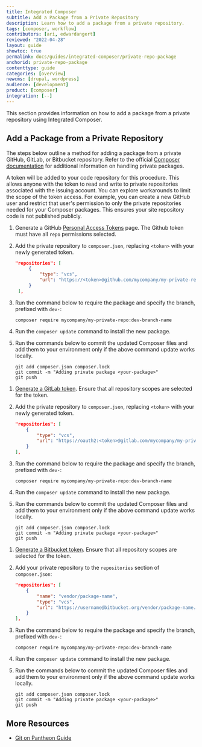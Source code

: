 ```yaml
---
title: Integrated Composer
subtitle: Add a Package from a Private Repository
description: Learn how to add a package from a private repository.
tags: [composer, workflow]
contributors: [ari, edwardangert]
reviewed: "2022-04-28"
layout: guide
showtoc: true
permalink: docs/guides/integrated-composer/private-repo-package
anchorid: private-repo-package
contenttype: guide
categories: [overview]
newcms: [drupal, wordpress]
audience: [development]
product: [composer]
integration: [--]
---
```


This section provides information on how to add a package from a private repository using Integrated Composer.

## Add a Package from a Private Repository

The steps below outline a method for adding a package from a private GitHub, GitLab, or Bitbucket repository. Refer to the official [Composer documentation](https://getcomposer.org/doc/articles/handling-private-packages.md) for additional information on handling private packages.

A token will be added to your code repository for this procedure. This allows anyone with the token to read and write to private repositories associated with the issuing account. You can explore workarounds to limit the scope of the token access. For example, you can create a new GitHub user and restrict that user's permission to only the private repositories needed for your Composer packages. This ensures your site repository code is not published publicly.

<TabList>

<Tab title="GitHuB" id="github-example" active={true}>

1. Generate a GitHub [Personal Access Tokens](https://github.com/settings/tokens) page. The Github token must have all `repo` permissions selected.

1. Add the private repository to `composer.json`, replacing `<token>` with your newly generated token.

   ```json:title=composer.json
   "repositories": [
        {
            "type": "vcs",
            "url": "https://<token>@github.com/mycompany/my-private-repo"
        }
    ],
    ```

1. Run the command below to require the package and specify the branch, prefixed with `dev-`:

   ```bash{promptUser: user
   composer require mycompany/my-private-repo:dev-branch-name
   ```

1. Run the `composer update` command to install the new package.

1. Run the commands below to commit the updated Composer files and add them to your environment only if the above command update works locally.

   ```bash{promptUser: user
   git add composer.json composer.lock
   git commit -m "Adding private package <your-package>"
   git push
   ```

</Tab>

<Tab title="GitLab" id="gitlab-example">

1. [Generate a GitLab token](https://docs.gitlab.com/ee/user/profile/personal_access_tokens.html). Ensure that all repository scopes are selected for the token.

1. Add the private repository to `composer.json`, replacing `<token>` with your newly generated token.
 
    ```json:title=composer.json
    "repositories": [
        {
            "type": "vcs",
            "url": "https://oauth2:<token>@gitlab.com/mycompany/my-private-repo.git"
        }
    ],
    ```

1. Run the command below to require the package and specify the branch, prefixed with `dev-`:

   ```bash{promptUser: user
   composer require mycompany/my-private-repo:dev-branch-name
   ```

1. Run the `composer update` command to install the new package.

1. Run the commands below to commit the updated Composer files and add them to your environment only if the above command update works locally.

   ```bash{promptUser: user
   git add composer.json composer.lock
   git commit -m "Adding private package <your-package>"
   git push
   ```

</Tab>

<Tab title="Bitbucket" id="bitbucket-example">

1. [Generate a Bitbucket token](https://confluence.atlassian.com/bitbucketserver072/personal-access-tokens-1005335924.html). Ensure that all repository scopes are selected for the token.

1. Add your private repository to the `repositories` section of `composer.json`:

    ```json:title=composer.json
    "repositories": [
        {
            "name": "vendor/package-name",
            "type": "vcs",
            "url": "https://username@bitbucket.org/vendor/package-name.git"
        }
    ],
    ```

1. Run the command below to require the package and specify the branch, prefixed with `dev-`:

   ```bash{promptUser: user
   composer require mycompany/my-private-repo:dev-branch-name
   ```

1. Run the `composer update` command to install the new package.

1. Run the commands below to commit the updated Composer files and add them to your environment only if the above command update works locally.

   ```bash{promptUser: user
   git add composer.json composer.lock
   git commit -m "Adding private package <your-package>"
   git push
   ```

</Tab>

</TabList>

## More Resources

- [Git on Pantheon Guide](/guides/git)